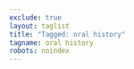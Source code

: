 ```yaml
---
exclude: true
layout: taglist
title: "Tagged: oral history"
tagname: oral history
robots: noindex
---
```

